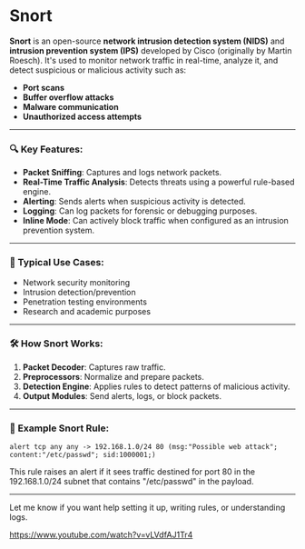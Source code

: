 # Snort
**Snort** is an open-source **network intrusion detection system (NIDS)** and **intrusion prevention system (IPS)** developed by Cisco (originally by Martin Roesch). It's used to monitor network traffic in real-time, analyze it, and detect suspicious or malicious activity such as:

* **Port scans**
* **Buffer overflow attacks**
* **Malware communication**
* **Unauthorized access attempts**

---

### 🔍 Key Features:

* **Packet Sniffing**: Captures and logs network packets.
* **Real-Time Traffic Analysis**: Detects threats using a powerful rule-based engine.
* **Alerting**: Sends alerts when suspicious activity is detected.
* **Logging**: Can log packets for forensic or debugging purposes.
* **Inline Mode**: Can actively block traffic when configured as an intrusion prevention system.

---

### 🔧 Typical Use Cases:

* Network security monitoring
* Intrusion detection/prevention
* Penetration testing environments
* Research and academic purposes

---

### 🛠️ How Snort Works:

1. **Packet Decoder**: Captures raw traffic.
2. **Preprocessors**: Normalize and prepare packets.
3. **Detection Engine**: Applies rules to detect patterns of malicious activity.
4. **Output Modules**: Send alerts, logs, or block packets.

---

### 📄 Example Snort Rule:

```snort
alert tcp any any -> 192.168.1.0/24 80 (msg:"Possible web attack"; content:"/etc/passwd"; sid:1000001;)
```

This rule raises an alert if it sees traffic destined for port 80 in the 192.168.1.0/24 subnet that contains "/etc/passwd" in the payload.

---

Let me know if you want help setting it up, writing rules, or understanding logs.

https://www.youtube.com/watch?v=vLVdfAJ1Tr4
